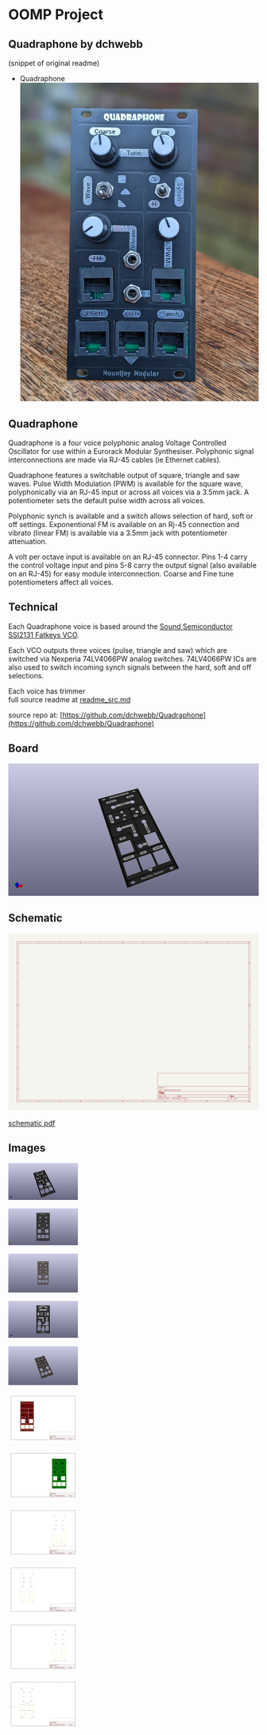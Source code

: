 # OOMP Project  
## Quadraphone  by dchwebb  
  
(snippet of original readme)  
  
- Quadraphone  
![Image](https://raw.githubusercontent.com/dchwebb/Quadraphone/master/Graphics/Quadraphone.jpg "icon")  
  
Quadraphone  
--------  
  
Quadraphone is a four voice polyphonic analog Voltage Controlled Oscillator for use within a Eurorack Modular Synthesiser. Polyphonic signal interconnections are made via RJ-45 cables (ie Ethernet cables).  
  
Quadraphone features a switchable output of square, triangle and saw waves. Pulse Width Modulation (PWM) is available for the square wave, polyphonically via an RJ-45 input or across all voices via a 3.5mm jack. A potentiometer sets the default pulse width across all voices.  
  
Polyphonic synch is available and a switch allows selection of hard, soft or off settings. Exponentional FM is available on an Rj-45 connection and vibrato (linear FM) is available via a 3.5mm jack with potentiometer attenuation.  
  
A volt per octave input is available on an RJ-45 connector. Pins 1-4 carry the control voltage input and pins 5-8 carry the output signal (also available on an RJ-45) for easy module interconnection. Coarse and Fine tune potentiometers affect all voices.  
  
Technical  
---------  
  
Each Quadraphone voice is based around the [Sound Semiconductor SSI2131 Fatkeys VCO](https://www.soundsemiconductor.com/).  
  
Each VCO outputs three voices (pulse, triangle and saw) which are switched via Nexperia 74LV4066PW analog switches. 74LV4066PW ICs are also used to switch incoming synch signals between the hard, soft and off selections.  
  
Each voice has trimmer  
  full source readme at [readme_src.md](readme_src.md)  
  
source repo at: [https://github.com/dchwebb/Quadraphone](https://github.com/dchwebb/Quadraphone)  
## Board  
  
[![working_3d.png](working_3d_600.png)](working_3d.png)  
## Schematic  
  
[![working_schematic.png](working_schematic_600.png)](working_schematic.png)  
  
[schematic pdf](working_schematic.pdf)  
## Images  
  
[![working_3d.png](working_3d_140.png)](working_3d.png)  
  
[![working_3d_back.png](working_3d_back_140.png)](working_3d_back.png)  
  
[![working_3D_bottom.png](working_3D_bottom_140.png)](working_3D_bottom.png)  
  
[![working_3d_front.png](working_3d_front_140.png)](working_3d_front.png)  
  
[![working_3D_top.png](working_3D_top_140.png)](working_3D_top.png)  
  
[![working_assembly_page_01.png](working_assembly_page_01_140.png)](working_assembly_page_01.png)  
  
[![working_assembly_page_02.png](working_assembly_page_02_140.png)](working_assembly_page_02.png)  
  
[![working_assembly_page_03.png](working_assembly_page_03_140.png)](working_assembly_page_03.png)  
  
[![working_assembly_page_04.png](working_assembly_page_04_140.png)](working_assembly_page_04.png)  
  
[![working_assembly_page_05.png](working_assembly_page_05_140.png)](working_assembly_page_05.png)  
  
[![working_assembly_page_06.png](working_assembly_page_06_140.png)](working_assembly_page_06.png)  
